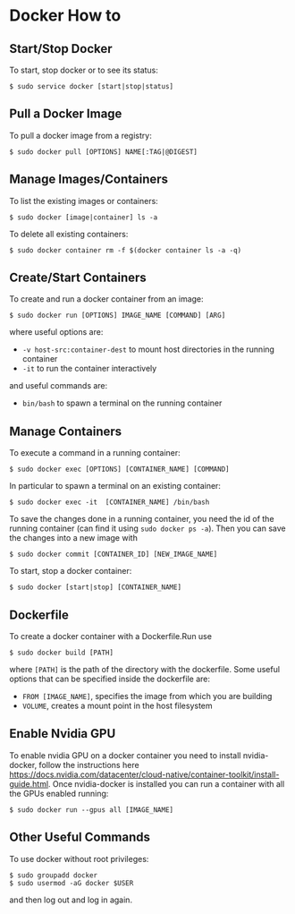 # Docker How to

## Start/Stop Docker
To start, stop docker or to see its status:
```
$ sudo service docker [start|stop|status]
```

## Pull a Docker Image
To pull a docker image from a registry:
```
$ sudo docker pull [OPTIONS] NAME[:TAG|@DIGEST]
```

## Manage Images/Containers
To list the existing images or containers:
```
$ sudo docker [image|container] ls -a
```

To delete all existing containers:
```
$ sudo docker container rm -f $(docker container ls -a -q)
```

## Create/Start Containers
To create and run a docker container from an image:
```
$ sudo docker run [OPTIONS] IMAGE_NAME [COMMAND] [ARG]
```
where useful options are:
- `-v host-src:container-dest` to mount host directories in the running container
- `-it` to run the container interactively

and useful commands are:
- `bin/bash` to spawn a terminal on the running container

## Manage Containers
To execute a command in a running container:
```
$ sudo docker exec [OPTIONS] [CONTAINER_NAME] [COMMAND]
```
In particular to spawn a terminal on an existing container:
```
$ sudo docker exec -it  [CONTAINER_NAME] /bin/bash
```

To save the changes done in a running container, you need the id of the running container (can find it using `sudo docker ps -a`). Then you can save the changes into a 
new image with
```
$ sudo docker commit [CONTAINER_ID] [NEW_IMAGE_NAME]
```

To start, stop a docker container:
```
$ sudo docker [start|stop] [CONTAINER_NAME]
```

## Dockerfile
To create a docker container with a Dockerfile.Run use 
```
$ sudo docker build [PATH]
```
where `[PATH]` is the path of the directory with the dockerfile.
Some useful options that can be specified inside the dockerfile are:
- `FROM [IMAGE_NAME]`, specifies the image from which you are building
- `VOLUME`, creates a mount point in the host filesystem

## Enable Nvidia GPU
To enable nvidia GPU on a docker container you need to install nvidia-docker,
follow the instructions here <a>https://docs.nvidia.com/datacenter/cloud-native/container-toolkit/install-guide.html</a>.
Once nvidia-docker is installed you can run a container with all the GPUs enabled 
running:
```
$ sudo docker run --gpus all [IMAGE_NAME]
```

## Other Useful Commands
To use docker without root privileges:
```
$ sudo groupadd docker
$ sudo usermod -aG docker $USER
```
and then log out and log in again.


